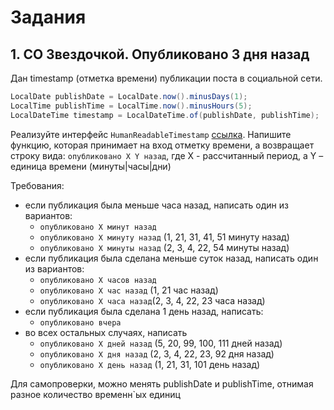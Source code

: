 # Задания
## 1. СО Звездочкой. Опубликовано 3 дня назад
Дан timestamp (отметка времени) публикации поста в социальной сети.
```java
LocalDate publishDate = LocalDate.now().minusDays(1);
LocalTime publishTime = LocalTime.now().minusHours(5);
LocalDateTime timestamp = LocalDateTime.of(publishDate, publishTime);
```
Реализуйте интерфейс `HumanReadableTimestamp` [ссылка](https://github.com/EreminD/aqa-course/blob/main/src/main/java/ru/inno/course/date/HumanReadableTimestamp.java). Напишите функцию, которая принимает на вход отметку времени, а возвращает строку вида:
``опубликовано X Y назад``, где X - рассчитанный период, а Y – единица времени (минуты|часы|дни)

Требования:
- если публикация была меньше часа назад, написать один из вариантов:
  - ``опубликовано X минут назад`` 
  - ``опубликовано X минуту назад`` (1, 21, 31, 41, 51 минуту назад)
  - ``опубликовано X минуты назад`` (2, 3, 4, 22, 54 минуты назад)
- если публикация была сделана меньше суток назад, написать один из вариантов:
  - ``опубликовано X часов назад``
  - ``опубликовано X час назад`` (1, 21 час назад)
  - ``опубликовано X часа назад``(2, 3, 4, 22, 23 часа назад) 
- если публикация была сделана 1 день назад, написать:
  - ``опубликовано вчера``
- во всех остальных случаях, написать
  - ``опубликовано X дней назад`` (5, 20, 99, 100, 111 дней назад)
  - ``опубликовано X дня назад`` (2, 3, 4, 22, 23, 92 дня назад)
  - ``опубликовано X день назад`` (1, 21, 31, 101 день назад)

Для самопроверки, можно менять publishDate и publishTime, отнимая разное количество временн`ых единиц